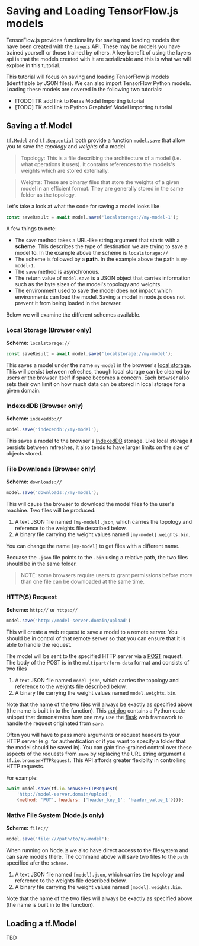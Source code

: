 # Saving and Loading TensorFlow.js models

TensorFlow.js provides functionality for saving and loading models that have been created with
the [`layers`](https://js.tensorflow.org/api/0.14.2/#Models) API. These may be models you have trained yourself or those trained by others. A key benefit of using the
layers api is that the models created with it are serializable and this is what we will explore in this tutorial.

This tutorial will focus on saving and loading TensorFlow.js models (identifiable by JSON files). We can also import TensorFlow Python models.
Loading these models are covered in the following two tutorials:

  - [TODO] TK add link to Keras Model Importing tutorial
  - [TODO] TK add link to Python Graphdef Model Importing tutorial


## Saving a tf.Model

[`tf.Model`](https://js.tensorflow.org/api/0.14.2/#class:Model) and [`tf.Sequential`](https://js.tensorflow.org/api/0.14.2/#class:Model)
both provide a function [`model.save`](https://js.tensorflow.org/api/0.14.2/#tf.Model.save) that allow you to save the
_topology_ and _weights_ of a model.

> Topology: This is a file describing the architecture of a model (i.e. what operations it uses). It contains references to the models's weights which are stored externally.

> Weights: These are binaray files that store the weights of a given model in an efficient format. They are generally stored in the same folder as the topology.

Let's take a look at what the code for saving a model looks like

```js
const saveResult = await model.save('localstorage://my-model-1');
```

A few things to note:

- The `save` method takes a URL-like string argument that starts with a **scheme**. This describes the type of destination we are trying to save a model to. In the example above the scheme is `localstorage://`
- The scheme is followed by a **path**. In the example above the path is `my-model-1`.
- The `save` method is asynchronous.
- The return value of `model.save` is a JSON object that carries information such as the byte sizes of the model's topology and weights.
- The environment used to save the model does not impact which environments can load the model. Saving a model in node.js does not prevent it from being loaded in the browser.

Below we will examine the different schemes available.

### Local Storage (Browser only)

**Scheme:** `localstorage://`

```js
const saveResult = await model.save('localstorage://my-model');
```

This saves a model under the name `my-model` in the browser's [local storage](https://developer.mozilla.org/en-US/docs/Web/API/Window/localStorage). This will persist between refreshes, though local storage can be cleared by users or the browser itself if space becomes a concern. Each browser also sets their own limit on how much data can be stored in local storage for a given domain.

### IndexedDB (Browser only)

**Scheme:** `indexeddb://`

```js
model.save('indexeddb://my-model');
```

This saves a model to the browser's [IndexedDB](https://developer.mozilla.org/en-US/docs/Web/API/IndexedDB_API) storage. Like local storage it persists between refreshes, it also tends to have larger limits on the size of objects stored.

### File Downloads (Browser only)

**Scheme:** `downloads://`

```js
model.save('downloads://my-model');
```

This will cause the browser to download the model files to the user's machine. Two files will be produced:

 1. A text JSON file named `[my-model].json`, which carries the topology and reference to the weights file described below.
  2. A binary file carrying the weight values named `[my-model].weights.bin`.

You can change the name `[my-model]` to get files with a different name.

Becuase the `.json` file points to the `.bin` using a relative path, the two files should be in the same folder.

> NOTE: some browsers require users to grant permissions before more than one file can be downloaded at the same time.


### HTTP(S) Request

**Scheme:** `http://` or `https://`

```js
model.save('http://model-server.domain/upload')
```

This will create a web request to save a model to a remote server. You should be in control of that remote server so that you can ensure that it is able to handle the request.

The model will be sent to the specified HTTP server via a
[POST](https://developer.mozilla.org/en-US/docs/Web/HTTP/Methods/POST) request.
The body of the POST is in the `multipart/form-data` format and consists of two files

 1. A text JSON file named `model.json`, which carries the topology and reference to the weights file described below.
  2. A binary file carrying the weight values named `model.weights.bin`.

Note that the name of the two files will always be exactly as specified above (the name is built in to the function). This [api doc](https://js.tensorflow.org/api/latest/#tf.io.browserHTTPRequest) contains a Python code snippet that demonstrates how one may use the [flask](http://flask.pocoo.org/) web framework to handle the request originated from `save`.

Often you will have to pass more arguments or request headers to your HTTP server (e.g. for authentication or if you want to specify a folder that the model should be saved in). You can gain fine-grained control over
these aspects of the requests from `save` by replacing the URL string argument a `tf.io.browserHTTPRequest`. This API
affords greater flexiblity in controlling HTTP requests.

For example:

```js
await model.save(tf.io.browserHTTPRequest(
    'http://model-server.domain/upload',
    {method: 'PUT', headers: {'header_key_1': 'header_value_1'}}));
```


### Native File System (Node.js only)

**Scheme:** `file://`

```js
model.save('file:///path/to/my-model');
```

When running on Node.js we also have direct access to the filesystem and can save models there. The command above will save two files to the `path` specified afer the `scheme`.

 1. A text JSON file named `[model].json`, which carries the topology and reference to the weights file described below.
  2. A binary file carrying the weight values named `[model].weights.bin`.

Note that the name of the two files will always be exactly as specified above (the name is built in to the function).


## Loading a tf.Model

TBD
